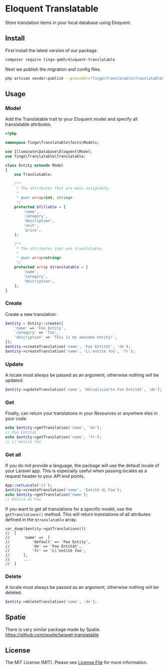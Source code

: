 # Eloquent Translatable

Store translation items in your local database using Eloquent.

## Install

First install the latest version of our package.
```bash
composer require tingo-gmbh/eloquent-translatable
```

Next we publish the migration and config files.
```bash
php artisan vendor:publish --provider="Tingo\Translatable\TranslatableServiceProvider" --tag="migrations"
```

## Usage

### Model
Add the Translatable trait to your Eloquent model and specify all translatable attributes.

```php
<?php

namespace Tingo\Translatable\Tests\Models;

use Illuminate\Database\Eloquent\Model;
use Tingo\Translatable\Translatable;

class Entity extends Model
{
    use Translatable;

    /**
     * The attributes that are mass assignable.
     *
     * @var array<int, string>
     */
    protected $fillable = [
        'name',
        'category',
        'description',
        'unit',
        'price',
    ];

    /**
     * The attributes that are translatable.
     *
     * @var array<string>
     */
    protected array $translatable = [
        'name',
        'category',
        'description',
    ];
}
```

### Create
Create a new translation:
```php
$entity = Entity::create([
    'name' => 'Foo Entity',
    'category' => 'foo',
    'description' => 'This is my awesome entity!',
]);
$entity->createTranslation('name', 'Foo Entität', 'de');
$entity->createTranslation('name', 'L\'entité foo', 'fr');
```

### Update
A locale must always be passed as an argument, otherwise nothing will be updated.
```php
$entity->updateTranslation('name', 'Aktualisierte Foo Entität', 'de');
```

### Get
Finally, can return your translations in your Resources or anywhere else in your code.
```php
echo $entity->getTranslation('name', 'de');
// Foo Entität
echo $entity->getTranslation('name', 'fr');
// L\'entité foo
```

### Get all
If you do not provide a language, the package will use the default locale of your Laravel app. This is especially useful when passing locales as a request header to your API end points.
```php
App::setLocale('it');
$entity->createTranslation('name', 'Entità di Foo');
echo $entity->getTranslation('name');
// Entità di Foo
```
If you want to get all translations for a specific model, use the `getTranslations()` method. This will return translations of all attributes defined in the `$translatable` array.
```injectablephp
var_dump($entity->gatTranslations())
//  [
//      'name' =>  [
//          'default' => 'Foo Entity',
//          'de' => 'Foo Entität',
//          'fr' => 'L\'entité foo',
//      ], 
//      ...
//  ]
```

### Delete
A locale must always be passed as an argument, otherwise nothing will be deleted.
```php
$entity->deleteTranslation('name', 'de');
```

## Spatie
There is very similar package made by Spatie.
https://github.com/spatie/laravel-translatable

## License

The MIT License (MIT). Please see [License File](LICENSE.md) for more information.